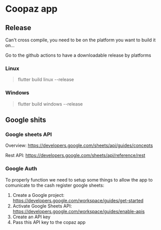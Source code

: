 # Coopaz app

## Release

Can't cross compile, you need to be on the platform you want to build it on...

Go to the github actions to have a downloadable release by platforms

### Linux
> flutter build linux --release

### Windows
> flutter build windows --release

## Google shits
### Google sheets API
Overview: https://developers.google.com/sheets/api/guides/concepts

Rest API: https://developers.google.com/sheets/api/reference/rest


### Google Auth

To properly function we need to setup some things to allow the app to comunicate to the cash register google sheets:

1) Create a Google project: https://developers.google.com/workspace/guides/get-started
2) Activate Google Sheets API: https://developers.google.com/workspace/guides/enable-apis
3) Create an API key
4) Pass this API key to the copaz app
